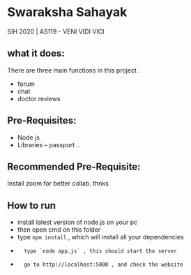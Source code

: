 # Swaraksha Sahayak
SIH 2020 | AS119 -  VENI VIDI VICI   

## what it does:
There are three main functions in this project .
-	forum
-	chat
-	doctor reviews


## Pre-Requisites:
- Node js
- Libraries – passport ..




## Recommended Pre-Requisite:
Install zoom for better collab. thnks


## How to run

-	install latest version of node.js on your pc
-	then open cmd on this folder
-	type `npm install` , which will install all your dependencies
-       type `node app.js` , this should start the server
-       go to http://localhost:5000 , and check the website

